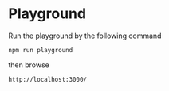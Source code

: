 # Playground

Run the playground by the following command

```
npm run playground
```

then browse

```
http://localhost:3000/
```
